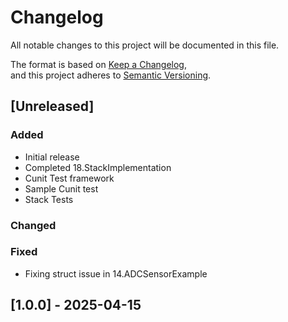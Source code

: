 # Changelog

All notable changes to this project will be documented in this file.

The format is based on [Keep a Changelog](https://keepachangelog.com/en/1.0.0/),  
and this project adheres to [Semantic Versioning](https://semver.org/spec/v2.0.0.html).

## [Unreleased]

### Added
- Initial release
- Completed 18.StackImplementation
- Cunit Test framework
- Sample Cunit test
- Stack Tests

### Changed

### Fixed
- Fixing struct issue in 14.ADCSensorExample

## [1.0.0] - 2025-04-15


